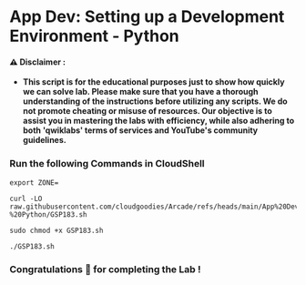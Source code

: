 #  App Dev: Setting up a Development Environment - Python


#### ⚠️ Disclaimer :
- **This script is for the educational purposes just to show how quickly we can solve lab. Please make sure that you have a thorough understanding of the instructions before utilizing any scripts. We do not promote cheating or  misuse of resources. Our objective is to assist you in mastering the labs with efficiency, while also adhering to both 'qwiklabs' terms of services and YouTube's community guidelines.**

### Run the following Commands in CloudShell 

```
export ZONE=
```

```
curl -LO raw.githubusercontent.com/cloudgoodies/Arcade/refs/heads/main/App%20Dev%3A%20Setting%20up%20a%20Development%20Environment%20-%20Python/GSP183.sh

sudo chmod +x GSP183.sh

./GSP183.sh
```

### Congratulations 🎉 for completing the Lab !
